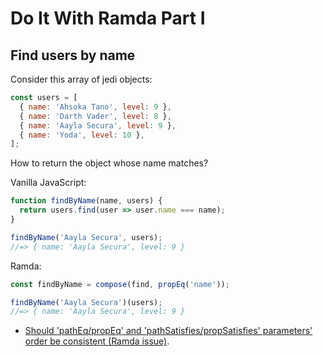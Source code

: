 # Do It With Ramda Part I

## Find users by name

Consider this array of jedi objects:

```javascript
const users = [
  { name: 'Ahsoka Tano', level: 9 },
  { name: 'Darth Vader', level: 8 },
  { name: 'Aayla Secura', level: 9 },
  { name: 'Yoda', level: 10 },
];
```

How to return the object whose name matches?

Vanilla JavaScript:

```javascript
function findByName(name, users) {
  return users.find(user => user.name === name);
}

findByName('Aayla Secura', users);
//=> { name: 'Aayla Secura', level: 9 }
```

Ramda:

```javascript
const findByName = compose(find, propEq('name'));

findByName('Aayla Secura')(users);
//=> { name: 'Aayla Secura', level: 9 }
```

* [Should 'pathEq/propEq' and 'pathSatisfies/propSatisfies' parameters' order be consistent (Ramda issue)](https://github.com/ramda/ramda/issues/2937).

